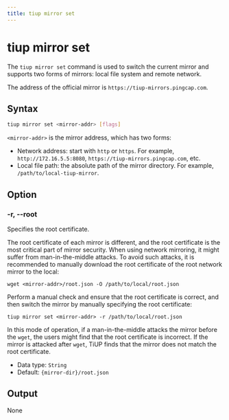 ```yaml
---
title: tiup mirror set
---
```


# tiup mirror set

The `tiup mirror set` command is used to switch the current mirror and supports two forms of mirrors: local file system and remote network.

The address of the official mirror is `https://tiup-mirrors.pingcap.com`.

## Syntax

```sh
tiup mirror set <mirror-addr> [flags]
```

`<mirror-addr>` is the mirror address, which has two forms:

- Network address: start with `http` or `https`. For example, `http://172.16.5.5:8080`, `https://tiup-mirrors.pingcap.com`, etc.
- Local file path: the absolute path of the mirror directory. For example, `/path/to/local-tiup-mirror`.

## Option

### -r, --root

Specifies the root certificate.

The root certificate of each mirror is different, and the root certificate is the most critical part of mirror security. When using network mirroring, it might suffer from man-in-the-middle attacks. To avoid such attacks, it is recommended to manually download the root certificate of the root network mirror to the local:

```
wget <mirror-addr>/root.json -O /path/to/local/root.json
```

Perform a manual check and ensure that the root certificate is correct, and then switch the mirror by manually specifying the root certificate:

```
tiup mirror set <mirror-addr> -r /path/to/local/root.json
```

In this mode of operation, if a man-in-the-middle attacks the mirror before the `wget`, the users might find that the root certificate is incorrect. If the mirror is attacked after `wget`, TiUP finds that the mirror does not match the root certificate.

- Data type: `String`
- Default: `{mirror-dir}/root.json`

## Output

None